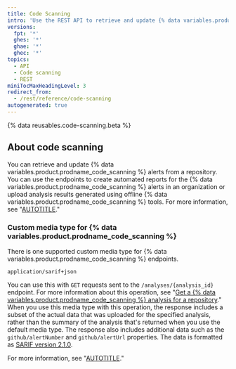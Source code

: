 ```yaml
---
title: Code Scanning
intro: 'Use the REST API to retrieve and update {% data variables.product.prodname_code_scanning %} alerts from a repository.'
versions:
  fpt: '*'
  ghes: '*'
  ghae: '*'
  ghec: '*'
topics:
  - API
  - Code scanning
  - REST
miniTocMaxHeadingLevel: 3
redirect_from:
  - /rest/reference/code-scanning
autogenerated: true
---
```


{% data reusables.code-scanning.beta %}

## About code scanning

You can retrieve and update {% data variables.product.prodname_code_scanning %} alerts from a repository. You can use the endpoints to create automated reports for the {% data variables.product.prodname_code_scanning %} alerts in an organization or upload analysis results generated using offline {% data variables.product.prodname_code_scanning %} tools. For more information, see "[AUTOTITLE](/code-security/code-scanning)."

### Custom media type for {% data variables.product.prodname_code_scanning %}

There is one supported custom media type for {% data variables.product.prodname_code_scanning %} endpoints. 

    application/sarif+json

You can use this with `GET` requests sent to the `/analyses/{analysis_id}` endpoint. For more information about this operation, see "[Get a {% data variables.product.prodname_code_scanning %} analysis for a repository](#get-a-code-scanning-analysis-for-a-repository)." When you use this media type with this operation, the response includes a subset of the actual data that was uploaded for the specified analysis, rather than the summary of the analysis that's returned when you use the default media type. The response also includes additional data such as the `github/alertNumber` and `github/alertUrl` properties. The data is formatted as [SARIF version 2.1.0](https://docs.oasis-open.org/sarif/sarif/v2.1.0/cs01/sarif-v2.1.0-cs01.html).

For more information, see "[AUTOTITLE](/rest/overview/media-types)."


<!-- Content after this section is automatically generated -->
